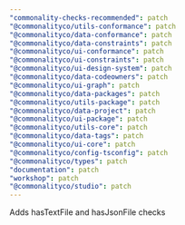 ```yaml
---
"commonality-checks-recommended": patch
"@commonalityco/utils-conformance": patch
"@commonalityco/data-conformance": patch
"@commonalityco/data-constraints": patch
"@commonalityco/ui-conformance": patch
"@commonalityco/ui-constraints": patch
"@commonalityco/ui-design-system": patch
"@commonalityco/data-codeowners": patch
"@commonalityco/ui-graph": patch
"@commonalityco/data-packages": patch
"@commonalityco/utils-package": patch
"@commonalityco/data-project": patch
"@commonalityco/ui-package": patch
"@commonalityco/utils-core": patch
"@commonalityco/data-tags": patch
"@commonalityco/ui-core": patch
"@commonalityco/config-tsconfig": patch
"@commonalityco/types": patch
"documentation": patch
"workshop": patch
"@commonalityco/studio": patch
---
```


Adds hasTextFile and hasJsonFile checks
